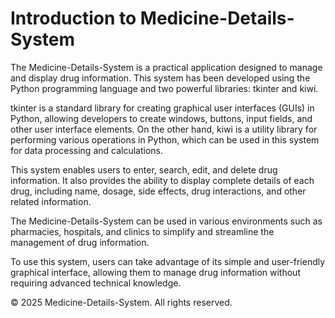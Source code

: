 <!DOCTYPE html>
<html lang="en">
<head>
    <meta charset="UTF-8">
    <meta name="viewport" content="width=device-width, initial-scale=1.0">
    <meta name="description" content="Introduction to the Medicine-Details-System, a Python-based application for managing drug information.">
    
</head>
<body>
    <div class="container">
        <h1>Introduction to Medicine-Details-System</h1>
        <p>
            The <span class="highlight">Medicine-Details-System</span> is a practical application designed to manage and display drug information. This system has been developed using the Python programming language and two powerful libraries: <span class="highlight">tkinter</span> and <span class="highlight">kiwi</span>.
        </p>
        <p>
            <span class="highlight">tkinter</span> is a standard library for creating graphical user interfaces (GUIs) in Python, allowing developers to create windows, buttons, input fields, and other user interface elements. On the other hand, <span class="highlight">kiwi</span> is a utility library for performing various operations in Python, which can be used in this system for data processing and calculations.
        </p>
        <p>
            This system enables users to enter, search, edit, and delete drug information. It also provides the ability to display complete details of each drug, including name, dosage, side effects, drug interactions, and other related information.
        </p>
        <p>
            The <span class="highlight">Medicine-Details-System</span> can be used in various environments such as pharmacies, hospitals, and clinics to simplify and streamline the management of drug information.
        </p>
        <p>
            To use this system, users can take advantage of its simple and user-friendly graphical interface, allowing them to manage drug information without requiring advanced technical knowledge.
        </p>
    </div>
    <div class="footer">
        &copy; 2025 Medicine-Details-System. All rights reserved.
    </div>
</body>
</html>
